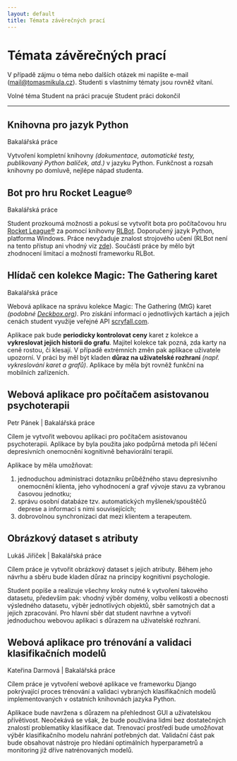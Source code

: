 ```yaml
---
layout: default
title: Témata závěrečných prací
---
```


# Témata závěrečných prací
V případě zájmu o téma nebo dalších otázek mi napište e-mail ([mail@tomasmikula.cz](mailto:mail@tomasmikula.cz)). Studenti s vlastnímy tématy jsou rovněž vítaní.

<div class="legend">
<i class="fad fa-flag free"></i> Volné téma <i class="fad fa-flag working"></i> Student na práci pracuje <i class="fad fa-flag finished"></i> Student práci dokončil
</div>

<hr>

## **<i class="fad fa-flag free"></i>Knihovna pro jazyk Python**
<span class="subtitle text-muted">Bakalářská práce</span>

Vytvoření kompletní knihovny *(dokumentace, automatické testy, publikovaný Python balíček, atd.)* v jazyku Python.
Funkčnost a rozsah knihovny po domluvě, nejlépe nápad studenta.

## **<i class="fad fa-flag free"></i>Bot pro hru Rocket League®**
<span class="subtitle text-muted">Bakalářská práce</span>

Student prozkoumá možnosti a pokusí se vytvořit bota pro počítačovou hru [Rocket League®](https://www.rocketleague.com) za pomocí knihovny [RLBot](https://www.rlbot.org). Doporučený jazyk Python, platforma Windows. Práce nevyžaduje znalost strojového učení (RLBot není na tento přístup ani vhodný viz [zde](https://github.com/RLBot/RLBot/wiki/Machine-Learning-FAQ)). Součástí práce by mělo být zhodnocení limitací a možností frameworku RLBot.

## **<i class="fad fa-flag free"></i>Hlídač cen kolekce Magic: The Gathering karet**
<span class="subtitle text-muted">Bakalářská práce</span>

Webová aplikace na správu kolekce Magic: The Gathering (MtG) karet *(podobné [Deckbox.org](https://deckbox.org))*. Pro získání informací o jednotlivých kartách a jejich cenách student využije veřejné API [scryfall.com](https://scryfall.com).

Aplikace pak bude **periodicky kontrolovat ceny** karet z kolekce a **vykreslovat jejich historii do grafu**. Majitel kolekce tak pozná, zda karty na ceně rostou, či klesají. V případě extrémních změn pak aplikace uživatele upozorní. V práci by měl být kladen **důraz na uživatelské rozhraní** *(např. vykreslování karet a grafů)*. Aplikace by měla být rovněž funkční na mobilních zařízeních.

## **<i class="fad fa-flag working"></i> Webová aplikace pro počítačem asistovanou psychoterapii**
<span class="subtitle text-muted">Petr Pánek | Bakalářská práce</span>

Cílem je vytvořit webovou aplikaci pro počítačem asistovanou psychoterapii. Aplikace by byla použita jako podpůrná metoda při léčení depresivních onemocnění kognitivně behaviorální terapií. 

Aplikace by měla umožňovat: 
1. jednoduchou administraci dotazníku průběžného stavu depresivního onemocnění klienta, jeho vyhodnocení a graf vývoje stavu za vybranou časovou jednotku; 
2. správu osobní databáze tzv. automatických myšlenek/spouštěčů deprese a informací s nimi souvisejících; 
3. dobrovolnou synchronizaci dat mezi klientem a terapeutem.

## **<i class="fad fa-flag working"></i> Obrázkový dataset s atributy**
<span class="subtitle text-muted">Lukáš Jiříček | Bakalářská práce</span>

Cílem práce je vytvořit obrázkový dataset s jejich atributy. Během jeho návrhu a sběru bude kladen důraz na principy kognitivní psychologie. 

Student popíše a realizuje všechny kroky nutné k vytvoření takového datasetu, především pak: vhodný výběr domény, volbu velikosti a obecnosti výsledného datasetu, výběr jednotlivých objektů, sběr samotných dat a jejich zpracování. Pro hlavní sběr dat student navrhne a vytvoří jednoduchou webovou aplikaci s důrazem na uživatelské rozhraní.

## **<i class="fad fa-flag working"></i> Webová aplikace pro trénování a validaci klasifikačních modelů**
<span class="subtitle text-muted">Kateřina Darmová | Bakalářská práce</span>

Cílem práce je vytvoření webové aplikace ve frameworku Django pokrývající proces trénování a validaci vybraných klasifikačních modelů implementovaných v ostatních knihovnách jazyka Python. 

Aplikace bude navržena s důrazem na přehlednost GUI a uživatelskou přívětivost. Neočekává se však, že bude používána lidmi bez dostatečných znalostí problematiky klasifikace dat. Trenovací prostředí bude umožňovat výběr klasifikačního modelu nahrání potřebných dat. Validační část pak bude obsahovat nástroje pro hledání optimálních hyperparametrů a monitoring již dříve natrénovaných modelů.
